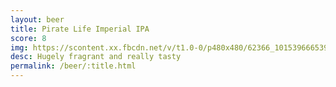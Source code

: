 ```yaml
---
layout: beer
title: Pirate Life Imperial IPA
score: 8
img: https://scontent.xx.fbcdn.net/v/t1.0-0/p480x480/62366_10153966653993745_718097065966967009_n.jpg?oh=686d0ff37870bac69416e8ad2d37725d&oe=590BE38D
desc: Hugely fragrant and really tasty
permalink: /beer/:title.html
---
```

